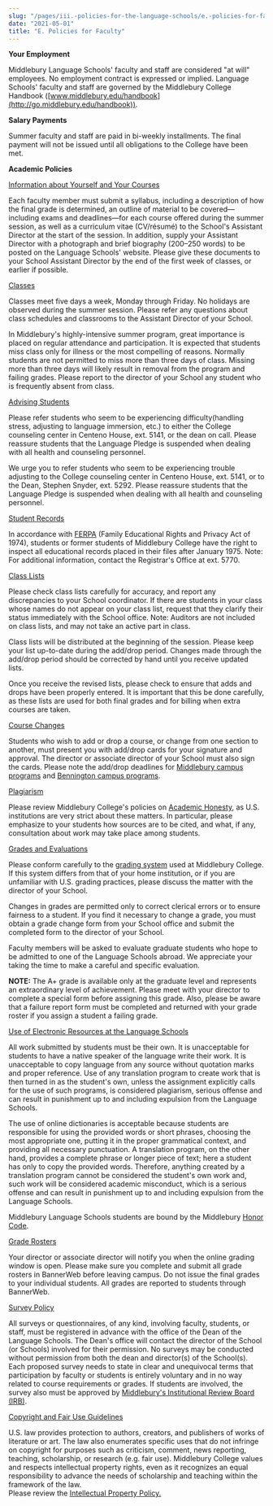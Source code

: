 ```yaml
---
slug: "/pages/iii.-policies-for-the-language-schools/e.-policies-for-faculty"
date: "2021-05-01"
title: "E. Policies for Faculty"
---
```


**Your Employment**

Middlebury Language Schools' faculty and staff are considered "at will" employees. No employment contract is expressed or implied. Language Schools' faculty and staff are governed by the Middlebury College Handbook ([www.middlebury.edu/handbook](http://go.middlebury.edu/handbook)).

**Salary Payments**

Summer faculty and staff are paid in bi-weekly installments. The final payment will not be issued until all obligations to the College have been met.

**Academic Policies**

<span style="text-decoration:underline">Information about Yourself and Your Courses</span>

Each faculty member must submit a syllabus, including a description of how the final grade is determined, an outline of material to be covered—including exams and deadlines—for each course offered during the summer session, as well as a curriculum vitae (CV/résumé) to the School's Assistant Director at the start of the session. In addition, supply your Assistant Director with a photograph and brief biography (200–250 words) to be posted on the Language Schools' website. Please give these documents to your School Assistant Director by the end of the first week of classes, or earlier if possible.

<span style="text-decoration:underline">Classes</span>

Classes meet five days a week, Monday through Friday. No holidays are observed during the summer session. Please refer any questions about class schedules and classrooms to the Assistant Director of your School.

In Middlebury's highly-intensive summer program, great importance is placed on regular attendance and participation. It is expected that students miss class only for illness or the most compelling of reasons. Normally students are not permitted to miss more than three days of class. Missing more than three days will likely result in removal from the program and failing grades. Please report to the director of your School any student who is frequently absent from class.

<span style="text-decoration:underline">Advising Students</span>

Please refer students who seem to be experiencing difficulty(handling stress, adjusting to language immersion, etc.) to either the College counseling center in Centeno House, ext. 5141, or the dean on call. Please reassure students that the Language Pledge is suspended when dealing with all health and counseling personnel.

We urge you to refer students who seem to be experiencing trouble adjusting to the College counseling center in Centeno House, ext. 5141, or to the Dean, Stephen Snyder, ext. 5292\. Please reassure students that the Language Pledge is suspended when dealing with all health and counseling personnel.

<span style="text-decoration:underline">Student Records</span>

In accordance with [FERPA](http://www.middlebury.edu/about/handbook/policies-for-all/records/ferpa) (Family Educational Rights and Privacy Act of 1974), students or former students of Middlebury College have the right to inspect all educational records placed in their files after January 1975\. Note: For additional information, contact the Registrar's Office at ext. 5770.

<span style="text-decoration:underline">Class Lists</span>

Please check class lists carefully for accuracy, and report any discrepancies to your School coordinator. If there are students in your class whose names do not appear on your class list, request that they clarify their status immediately with the School office. Note: Auditors are not included on class lists, and may not take an active part in class.

Class lists will be distributed at the beginning of the session. Please keep your list up-to-date during the add/drop period. Changes made through the add/drop period should be corrected by hand until you receive updated lists.

Once you receive the revised lists, please check to ensure that adds and drops have been properly entered. It is important that this be done carefully, as these lists are used for both final grades and for billing when extra courses are taken.

<span style="text-decoration:underline">Course Changes</span>

Students who wish to add or drop a course, or change from one section to another, must present you with add/drop cards for your signature and approval. The director or associate director of your School must also sign the cards. Please note the add/drop deadlines for [Middlebury campus programs](http://www.middlebury.edu/about/handbook/iii.-policies-for-the-language-schools/b.-academic-policies/b.4-registration) and [Bennington campus programs](http://www.middlebury.edu/about/handbook/iii.-policies-for-the-language-schools/b.-academic-policies/b.4-registration).

<span style="text-decoration:underline">Plagiarism</span>

Please review Middlebury College's policies on [Academic Honesty](http://www.middlebury.edu/about/handbook/ug-college-policies/ug-policies/academics/acad-honesty), as U.S. institutions are very strict about these matters. In particular, please emphasize to your students how sources are to be cited, and what, if any, consultation about work may take place among students.

<span style="text-decoration:underline">Grades and Evaluations</span>

Please conform carefully to the [grading system](http://www.middlebury.edu/about/handbook/ug-college-policies/ug-policies/academics/grades-transcripts) used at Middlebury College. If this system differs from that of your home institution, or if you are unfamiliar with U.S. grading practices, please discuss the matter with the director of your School.

Changes in grades are permitted only to correct clerical errors or to ensure fairness to a student. If you find it necessary to change a grade, you must obtain a grade change form from your School office and submit the completed form to the director of your School.

Faculty members will be asked to evaluate graduate students who hope to be admitted to one of the Language Schools abroad. We appreciate your taking the time to make a careful and specific evaluation.

**NOTE:** The A+ grade is available only at the graduate level and represents an extraordinary level of achievement. Please meet with your director to complete a special form before assigning this grade. Also, please be aware that a failure report form must be completed and returned with your grade roster if you assign a student a failing grade.

<span style="text-decoration:underline">Use of Electronic Resources at the Language Schools</span>

All work submitted by students must be their own. It is unacceptable for students to have a native speaker of the language write their work. It is unacceptable to copy language from any source without quotation marks and proper reference. Use of any translation program to create work that is then turned in as the student's own, unless the assignment explicitly calls for the use of such programs, is considered plagiarism, serious offense and can result in punishment up to and including expulsion from the Language Schools.

The use of online dictionaries is acceptable because students are responsible for using the provided words or short phrases, choosing the most appropriate one, putting it in the proper grammatical context, and providing all necessary punctuation. A translation program, on the other hand, provides a complete phrase or longer piece of text; here a student has only to copy the provided words. Therefore, anything created by a translation program cannot be considered the student's own work and, such work will be considered academic misconduct, which is a serious offense and can result in punishment up to and including expulsion from the Language Schools.

Middlebury Language Schools students are bound by the Middlebury [Honor Code](http://www.middlebury.edu/about/handbook/ug-college-policies/ug-policies/academics/acad-honesty).   
<span></span>

<span style="text-decoration:underline">Grade Rosters</span>

Your director or associate director will notify you when the online grading window is open. Please make sure you complete and submit all grade rosters in BannerWeb before leaving campus. Do not issue the final grades to your individual students. All grades are reported to students through BannerWeb.

<span style="text-decoration:underline">Survey Policy</span>

All surveys or questionnaires, of any kind, involving faculty, students, or staff, must be registered in advance with the office of the Dean of the Language Schools. The Dean's office will contact the director of the School (or Schools) involved for their permission. No surveys may be conducted without permission from both the dean and director(s) of the School(s). Each proposed survey needs to state in clear and unequivocal terms that participation by faculty or students is entirely voluntary and in no way related to course requirements or grades. If students are involved, the survey also must be approved by [Middlebury's Institutional Review Board (IRB)](http://www.middlebury.edu/academics/resources/irb).

<span style="text-decoration:underline">Copyright and Fair Use Guidelines</span>

U.S. law provides protection to authors, creators, and publishers of works of literature or art. The law also enumerates specific uses that do not infringe on copyright for purposes such as criticism, comment, news reporting, teaching, scholarship, or research (e.g. fair use). Middlebury College values and respects intellectual property rights, even as it recognizes an equal responsibility to advance the needs of scholarship and teaching within the framework of the law.  
Please review the [Intellectual Property Policy.](http://www.middlebury.edu/about/handbook/policies-for-all/appropriate-use/intell-property)